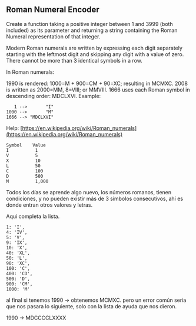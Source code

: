 ## Roman Numeral Encoder

Create a function taking a positive integer between 1 and 3999 (both included) as its parameter and returning a string containing the Roman Numeral representation of that integer.

Modern Roman numerals are written by expressing each digit separately starting with the leftmost digit and skipping any digit with a value of zero. There cannot be more than 3 identical symbols in a row.

In Roman numerals:

1990 is rendered: 1000=M + 900=CM + 90=XC; resulting in MCMXC.
2008 is written as 2000=MM, 8=VIII; or MMVIII.
1666 uses each Roman symbol in descending order: MDCLXVI.
Example:
```
   1 -->       "I"
1000 -->       "M"
1666 --> "MDCLXVI"
```

Help: [https://en.wikipedia.org/wiki/Roman_numerals](https://en.wikipedia.org/wiki/Roman_numerals)
```
Symbol    Value
I          1
V          5
X          10
L          50
C          100
D          500
M          1,000
```

Todos los días se aprende algo nuevo, 
los números romanos, tienen condiciones, y no pueden existir más de 3 simbolos consecutivos, ahí es donde entran otros valores y letras.

Aqui completa la lista.

```
1: 'I', 
4: 'IV',
5: 'V', 
9: 'IX',
10: 'X',
40: 'XL',
50: 'L',
90: 'XC',
100: 'C',
400: 'CD',
500: 'D',
900: 'CM',
1000: 'M'
```

al final si tenemos 1990 -> obtenemos MCMXC.
pero un error común seria que nos pasara lo siguiente, solo con la lista de ayuda que nos dieron.

1990 -> MDCCCCLXXXX 